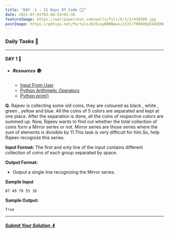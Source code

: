 ```yaml
---
title: "DAY -1 : 21 Days Of Code 👨‍💻"
date: 2021-07-01T03:40:53+05:30
featureImage: https://wallpaperchat.com/walls/full/6/1/2/438509.jpg
postImage: https://pmtips.net/Portals/0/EasyDNNNews/2137/700600p546EDNmainimg-3-types-of-tools-for-project-task-management1.jpg
---
```


### Daily Tasks 📝 
***

#### DAY 1 🚀

- ##### Resources 📚
    - [Input From User](https://www.geeksforgeeks.org/input-multiple-values-user-one-line-python/)
    - [Python Arithmetic Operators](https://www.geeksforgeeks.org/python-arithmetic-operators/)
    - [Python print()](https://www.geeksforgeeks.org/python-output-using-print-function/)

**Q.** Rajeev is collecting some old coins, they are coloured as black , white , green , yellow and blue. All the coins of 5 colors are
separated and kept at one place. After the separation is done, all the coins of respective colors are summed up. Now,
Rajeev wants to find out whether the total collection of coins form a Mirror series or not. Mirror series are those series
where the sum of elements is divisible by 11.This task is very difficult for him.So, help Rajeev recognize this series.

**Input Format:**
The first and only line of the input contains different collection of coins of each group separated by space.

**Output Format:**
- Output a single line recognizing the Mirror series.

**Sample Input**
```
87 49 79 55 16
```
**Sample Output:**
```
True
```

***
##### [Submit Your Solution ⬇](https://forms.gle/RrSXVcKBKck2m6uV7)
